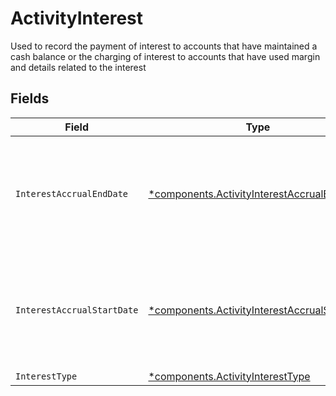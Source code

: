 # ActivityInterest

Used to record the payment of interest to accounts that have maintained a cash balance or the charging of interest to accounts that have used margin and details related to the interest


## Fields

| Field                                                                                                       | Type                                                                                                        | Required                                                                                                    | Description                                                                                                 | Example                                                                                                     |
| ----------------------------------------------------------------------------------------------------------- | ----------------------------------------------------------------------------------------------------------- | ----------------------------------------------------------------------------------------------------------- | ----------------------------------------------------------------------------------------------------------- | ----------------------------------------------------------------------------------------------------------- |
| `InterestAccrualEndDate`                                                                                    | [*components.ActivityInterestAccrualEndDate](../../models/components/activityinterestaccrualenddate.md)     | :heavy_minus_sign:                                                                                          | Date on which interest accrues before the calculation is made for payment or charge                         | {<br/>"day": 28,<br/>"month": 10,<br/>"year": 2024<br/>}                                                    |
| `InterestAccrualStartDate`                                                                                  | [*components.ActivityInterestAccrualStartDate](../../models/components/activityinterestaccrualstartdate.md) | :heavy_minus_sign:                                                                                          | Date on which interest begins to accrue on a cash balance or borrowed funds                                 | {<br/>"day": 28,<br/>"month": 10,<br/>"year": 2024<br/>}                                                    |
| `InterestType`                                                                                              | [*components.ActivityInterestType](../../models/components/activityinteresttype.md)                         | :heavy_minus_sign:                                                                                          | N/A                                                                                                         | CREDIT                                                                                                      |